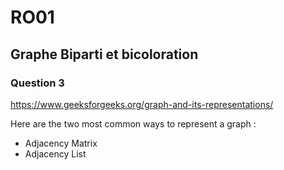 # RO01

## Graphe Biparti et bicoloration

### Question 3


https://www.geeksforgeeks.org/graph-and-its-representations/

Here are the two most common ways to represent a graph :

- Adjacency Matrix
- Adjacency List